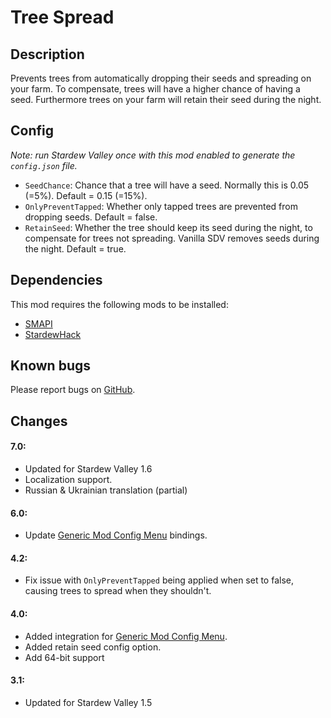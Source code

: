 # Tree Spread

## Description
Prevents trees from automatically dropping their seeds and spreading on your farm. To compensate, trees will have a higher chance of having a seed. 
Furthermore trees on your farm will retain their seed during the night.

## Config
*Note: run Stardew Valley once with this mod enabled to generate the `config.json` file.*

* `SeedChance`: Chance that a tree will have a seed. Normally this is 0.05 (=5%). Default = 0.15 (=15%).
* `OnlyPreventTapped`: Whether only tapped trees are prevented from dropping seeds. Default = false.
* `RetainSeed`: Whether the tree should keep its seed during the night, to compensate for trees not spreading. Vanilla SDV removes seeds during the night. Default = true.

## Dependencies
This mod requires the following mods to be installed:

* [SMAPI](https://www.nexusmods.com/stardewvalley/mods/2400)
* [StardewHack](https://www.nexusmods.com/stardewvalley/mods/3213)

## Known bugs
Please report bugs on [GitHub](https://github.com/bcmpinc/StardewHack/issues).

## Changes
#### 7.0:
* Updated for Stardew Valley 1.6
* Localization support.
* Russian & Ukrainian translation (partial)

#### 6.0:
* Update [Generic Mod Config Menu](https://www.nexusmods.com/stardewvalley/mods/5098) bindings.

#### 4.2:
* Fix issue with `OnlyPreventTapped` being applied when set to false, causing trees to spread when they shouldn't.

#### 4.0:
* Added integration for [Generic Mod Config Menu](https://www.nexusmods.com/stardewvalley/mods/5098).
* Added retain seed config option.
* Add 64-bit support

#### 3.1:
* Updated for Stardew Valley 1.5
